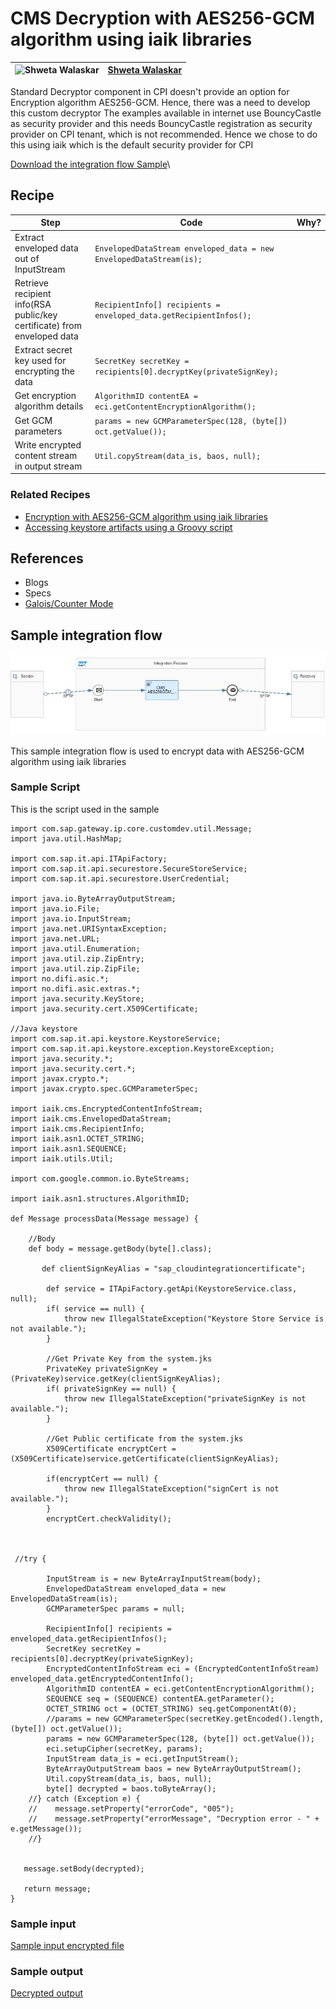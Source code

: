 # CMS Decryption with AES256-GCM algorithm using iaik libraries

![Shweta Walaskar](https://github.com/swalaskar.png?size=50 )|[Shweta Walaskar](https://github.com/swalaskar)|
----|----|

Standard Decryptor component in CPI doesn't provide an option for Encryption algorithm AES256-GCM. Hence, there was a need to develop this custom decryptor
The examples available in internet use BouncyCastle as security provider and this needs BouncyCastle registration as security provider on CPI tenant, which is not recommended.
Hence we chose to do this using iaik which is the default security provider for CPI

[Download the integration flow Sample](CMS_AES256GCM_Decryption_iaik.zip)\

## Recipe

Step|Code|Why?
----|----|----
Extract enveloped data out of InputStream|```EnvelopedDataStream enveloped_data = new EnvelopedDataStream(is);```|
Retrieve recipient info(RSA public/key certificate) from enveloped data|```RecipientInfo[] recipients = enveloped_data.getRecipientInfos();```|
Extract secret key used for encrypting the data|```SecretKey secretKey = recipients[0].decryptKey(privateSignKey);```|
Get encryption algorithm details|```AlgorithmID contentEA = eci.getContentEncryptionAlgorithm();```|
Get GCM parameters|```params = new GCMParameterSpec(128, (byte[]) oct.getValue());```|
Write encrypted content stream in output stream|```Util.copyStream(data_is, baos, null);```|

### Related Recipes
* [Encryption with AES256-GCM algorithm using iaik libraries](../Encryption_using_AES_GCM_iaik/readme.md)
* [Accessing keystore artifacts using a Groovy script](../AccessTenantKeystoreusingScript/readme.md)

## References
* Blogs
* Specs
* [Galois/Counter Mode](https://en.wikipedia.org/wiki/Galois/Counter_Mode)

## Sample integration flow
![iflowimage](CMS_AES256_GCM_Decryption_iaik.JPG)

This sample integration flow is used to encrypt data with AES256-GCM algorithm using iaik libraries

### Sample Script
This is the script used in the sample
```
import com.sap.gateway.ip.core.customdev.util.Message;
import java.util.HashMap;

import com.sap.it.api.ITApiFactory;
import com.sap.it.api.securestore.SecureStoreService;
import com.sap.it.api.securestore.UserCredential;

import java.io.ByteArrayOutputStream;
import java.io.File;
import java.io.InputStream;
import java.net.URISyntaxException;
import java.net.URL;
import java.util.Enumeration;
import java.util.zip.ZipEntry;
import java.util.zip.ZipFile;
import no.difi.asic.*;
import no.difi.asic.extras.*;
import java.security.KeyStore;
import java.security.cert.X509Certificate;

//Java keystore
import com.sap.it.api.keystore.KeystoreService;
import com.sap.it.api.keystore.exception.KeystoreException;
import java.security.*;
import java.security.cert.*;
import javax.crypto.*;
import javax.crypto.spec.GCMParameterSpec;

import iaik.cms.EncryptedContentInfoStream;
import iaik.cms.EnvelopedDataStream;
import iaik.cms.RecipientInfo;
import iaik.asn1.OCTET_STRING;
import iaik.asn1.SEQUENCE;
import iaik.utils.Util;

import com.google.common.io.ByteStreams;

import iaik.asn1.structures.AlgorithmID;

def Message processData(Message message) {

    //Body
    def body = message.getBody(byte[].class);

       def clientSignKeyAlias = "sap_cloudintegrationcertificate";

        def service = ITApiFactory.getApi(KeystoreService.class, null);   
        if( service == null) {
            throw new IllegalStateException("Keystore Store Service is not available.");
        }

        //Get Private Key from the system.jks
        PrivateKey privateSignKey = (PrivateKey)service.getKey(clientSignKeyAlias);
    	if( privateSignKey == null) {
           	throw new IllegalStateException("privateSignKey is not available.");
        }

        //Get Public certificate from the system.jks
        X509Certificate encryptCert = (X509Certificate)service.getCertificate(clientSignKeyAlias);

        if(encryptCert == null) {
            throw new IllegalStateException("signCert is not available.");
        }
        encryptCert.checkValidity();



 //try {

        InputStream is = new ByteArrayInputStream(body);
        EnvelopedDataStream enveloped_data = new EnvelopedDataStream(is);
        GCMParameterSpec params = null;

        RecipientInfo[] recipients = enveloped_data.getRecipientInfos();
        SecretKey secretKey = recipients[0].decryptKey(privateSignKey);
        EncryptedContentInfoStream eci = (EncryptedContentInfoStream) enveloped_data.getEncryptedContentInfo();
        AlgorithmID contentEA = eci.getContentEncryptionAlgorithm();
        SEQUENCE seq = (SEQUENCE) contentEA.getParameter();
    	OCTET_STRING oct = (OCTET_STRING) seq.getComponentAt(0);
        //params = new GCMParameterSpec(secretKey.getEncoded().length, (byte[]) oct.getValue());
        params = new GCMParameterSpec(128, (byte[]) oct.getValue());
        eci.setupCipher(secretKey, params);
        InputStream data_is = eci.getInputStream();
        ByteArrayOutputStream baos = new ByteArrayOutputStream();
        Util.copyStream(data_is, baos, null);
        byte[] decrypted = baos.toByteArray();
    //} catch (Exception e) {
    //    message.setProperty("errorCode", "005");
    //    message.setProperty("errorMessage", "Decryption error - " + e.getMessage());
    //}


   message.setBody(decrypted);

   return message;
}
```
### Sample input
[Sample input encrypted file](aes256_gcm_encrypted_payload.p7m)
### Sample output
[Decrypted output](aes256_gcm_decrypted_payload.xml)
